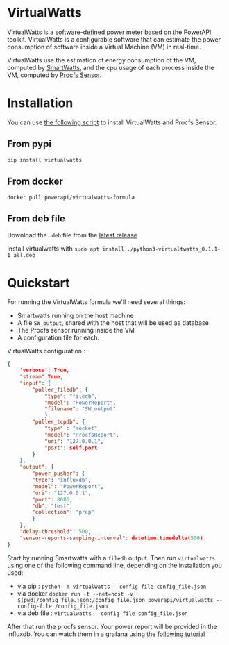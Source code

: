 # VirtualWatts

VirtualWatts is a software-defined power meter based on the PowerAPI toolkit.
VirtualWatts is a configurable software that can estimate the power consumption
of software inside a Virtual Machine (VM) in real-time.

VirtualWatts use the estimation of energy consumption of the VM, computed by
[SmartWatts](https://github.com/powerapi-ng/smartwatts), and the cpu usage of
each process inside the VM, computed by [Procfs
Sensor](https://github.com/powerapi-ng/procfs-sensor).

# Installation

You can use [the following script](./script/virtualwatts_install.sh) to install VirtualWatts and Procfs Sensor.

## From pypi

`pip install virtualwatts`

## From docker

`docker pull powerapi/virtualwatts-formula`

## From deb file

Download the `.deb` file from the [latest
release](https://github.com/powerapi-ng/virtualwatts-formula/releases)

Install virtualwatts with `sudo apt install ./python3-virtualtwatts_0.1.1-1_all.deb`

# Quickstart

For running the VirtualWatts formula we'll need several things:

- Smartwatts running on the host machine
- A file `SW_output`, shared with the host that will be used as database
- The Procfs sensor running inside the VM
- A configuration file for each.

VirtualWatts configuration :

```json
{
    'verbose': True,
    "stream":True,
    "input": {
        "puller_filedb": {
            "type": "filedb",
            "model": "PowerReport",
            "filename": "SW_output"
            },
        "puller_tcpdb": {
            "type" : "socket",
            "model": "ProcfsReport",
            "uri": "127.0.0.1",
            "port": self.port
        }
    },
    "output": {
        "power_pusher": {
        "type": "influxdb",
        "model": "PowerReport",
        "uri": "127.0.0.1",
        "port": 8086,
        "db": "test",
        "collection": "prep"
        }
    },
    "delay-threshold": 500,
    "sensor-reports-sampling-interval": datetime.timedelta(500)
}
```

Start by running Smartwatts with a `filedb` output.
Then run `virtualwatts` using one of the following command line, depending on
the installation you used:

- via pip : `python -m virtualwatts --config-file config_file.json`
- via docker `docker run -t --net=host -v $(pwd)/config_file.json:/config_file.json powerapi/virtualwatts --config-file /config_file.json `
- via deb file : `virtualwatts --config-file config_file.json`

After that run the procfs sensor. Your power report will be provided in the influxdb. You can watch them in a
grafana using the [following tutorial](./grafana.md)
